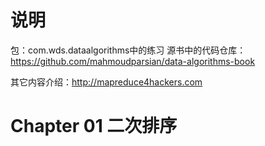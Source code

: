 # 说明

包：com.wds.dataalgorithms中的练习
源书中的代码仓库：https://github.com/mahmoudparsian/data-algorithms-book

其它内容介绍：http://mapreduce4hackers.com

# Chapter 01 二次排序